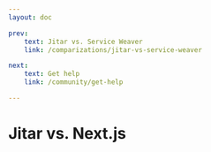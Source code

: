 ```yaml
---
layout: doc

prev:
    text: Jitar vs. Service Weaver
    link: /comparizations/jitar-vs-service-weaver

next:
    text: Get help
    link: /community/get-help

---
```


# Jitar vs. Next.js
